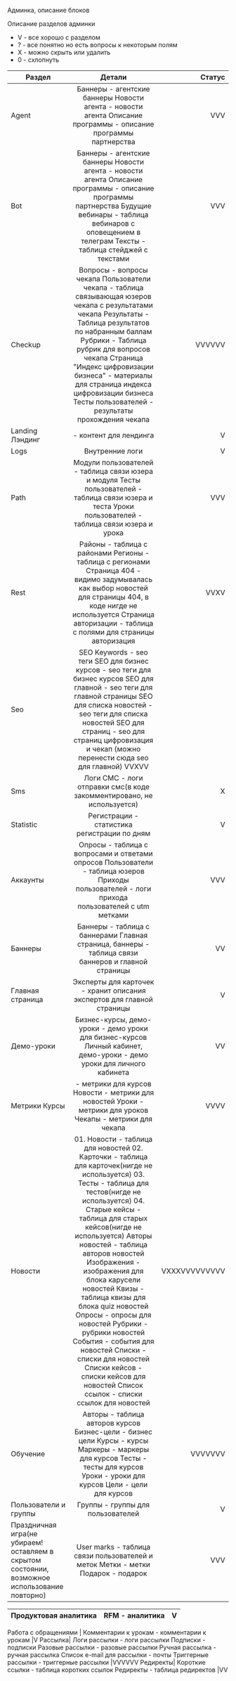 Админка, описание блоков




Описание разделов админки

* V - все хорошо с разделом
* ? - все понятно но есть вопросы к некоторым полям
* X - можно скрыть или удалить
* 0 - схлопнуть


| Раздел        | Детали             | Статус |
| ------------- |:------------------:| -----:|
|Agent|	Баннеры - агентские баннеры Новости агента - новости агента Описание программы - описание программы партнерства	|VVV|
| Bot         | Баннеры - агентские баннеры Новости агента - новости агента Описание программы - описание программы партнерства Будущие вебинары - таблица вебинаров с оповещением в телеграм Тексты - таблица стейджей с текстами    | VVV |
| Checkup  | Вопросы - вопросы чекапа Пользователи чекапа - таблица связывающая юзеров чекапа с результатами чекапа Результаты - Таблица результатов по набранным баллам Рубрики - Таблица рубрик для вопросов чекапа Страница "Индекс цифровизации бизнеса" - материалы для страница индекса цифровизации бизнеса Тесты пользователей - результаты прохождения чекапа         |    VVVVVV |
|Landing	Лэндинг| - контент для лендинга	|V|
|Logs|	Внутренние логи	|V|
|Path|	Модули пользователей - таблица связи юзера и модуля Тесты пользователей - таблица связи юзера и теста Уроки пользователей - таблица связи юзера и урока	|VVV|
|Rest|	Районы - таблица с районами Регионы - таблица с регионами Страница 404 - видимо задумывалась как выбор новостей для страницы 404, в коде нигде не используется Страница авторизации - таблица с полями для страницы авторизация	|VVXV|
|Seo|	SEO Keywords - seo теги SEO для бизнес курсов - seo теги для бизнес курсов SEO для главной - seo теги для главной страницы SEO для списка новостей - seo теги для списка новостей SEO для страниц - seo для страниц цифровизация и чекап (можно перенести сюда seo для главной)	VVXVV
|Sms|	Логи СМС - логи отправки смс(в коде закомментировано, не используется)	|X|
|Statistic|	Регистрации - статистика регистрации по дням	|V|
|Аккаунты|	Опросы - таблица с вопросами и ответами опросов Пользователи - таблица юзеров Приходы пользователей - логи прихода пользователей с utm метками	|VVV|
|Баннеры|	Баннеры - таблица с баннерами Главная страница, баннеры - таблица связи баннеров и главной страницы	|VV|
|Главная страница|	Эксперты для карточек - хранит описания экспертов для главной страницы	|V|
|Демо-уроки|	Бизнес-курсы, демо-уроки - демо уроки для бизнес-курсов Личный кабинет, демо-уроки - демо уроки для личного кабинета	|VV|
|Метрики	Курсы| - метрики для курсов Новости - метрики для новостей Уроки - метрики для уроков Чекапы - метрики для чекапа	|VVVV|
|Новости|	01. Новости - таблица для новостей 02. Карточки - таблица для карточек(нигде не используется) 03. Тесты - таблица для тестов(нигде не используется) 04. Старые кейсы - таблица для старых кейсов(нигде не используется) Авторы новостей - таблица авторов новостей Изображения - изображения для блока карусели новостей Квизы - таблица квизы для блока quiz новостей Опросы - опросы для новостей Рубрики - рубрики новостей События - события для новостей Списки - списки для новостей Списки кейсов - списки кейсов для новостей Список ссылок - списки ссылок для новостей	|VXXXVVVVVVVVV|
|Обучение|	Авторы - таблица авторов курсов Бизнес-цели - бизнес цели Курсы - курсы Маркеры - маркеры для курсов Тесты - тесты для курсов Уроки - уроки для курсов Цели - цели для курсов	|VVVVVVV|
|Пользователи и группы|	Группы - группы для пользователей	|V|
|Праздничная игра(не убираем! оставляем в скрытом состоянии, возможное использование повторно)|	User marks - таблица связи пользователей и меток Метки - метки Подарок - подарок	|VVV|

Продуктовая аналитика |	RFM - аналитика	|V
--- | --- | ---


Работа с обращениями |	Комментарии к урокам - комментарии к урокам	|V
Рассылка|	Логи рассылки - логи рассылки Подписки - подписки Разовые рассылки - разовые рассылки Ручная рассылка - ручная рассылка Список e-mail для рассылки - почты Триггерные рассылки - триггерные рассылки	|VVVVVV
Редиректы|	Короткие ссылки - таблица коротких ссылок Редиректы - таблица редиректов	|VV
